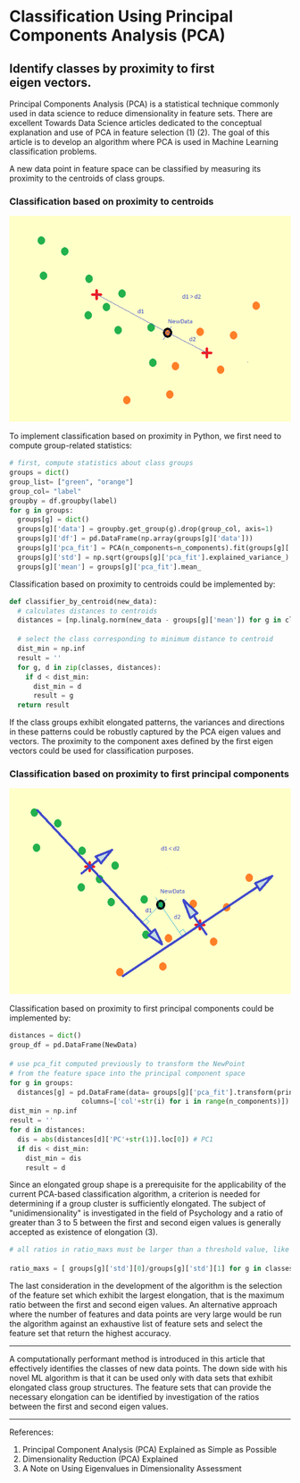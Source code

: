 # Classification Using Principal Components Analysis (PCA)
## Identify classes by proximity to first eigen vectors.

Principal Components Analysis (PCA) is a statistical technique commonly used in data science to reduce dimensionality in feature sets. There are excellent Towards Data Science articles dedicated to the conceptual explanation and use of PCA in feature selection (1) (2). The goal of this article is to develop an algorithm where PCA is used in Machine Learning classification problems.

A new data point in feature space can be classified by measuring its proximity to the centroids of class groups. 

### Classification based on proximity to centroids

![Classification based on proximity to centroids](/assets/images/Classification-Centroid.png)

To implement classification based on proximity in Python, we first need to compute group-related statistics:

```python
# first, compute statistics about class groups
groups = dict()
group_list= ["green", "orange"]
group_col= "label"
groupby = df.groupby(label)
for g in groups:
  groups[g] = dict()
  groups[g]['data'] = groupby.get_group(g).drop(group_col, axis=1)
  groups[g]['df'] = pd.DataFrame(np.array(groups[g]['data']))
  groups[g]['pca_fit'] = PCA(n_components=n_components).fit(groups[g]['df'])
  groups[g]['std'] = np.sqrt(groups[g]['pca_fit'].explained_variance_)
  groups[g]['mean'] = groups[g]['pca_fit'].mean_
```
Classification based on proximity to centroids could be implemented by:
```python
def classifier_by_centroid(new_data):
  # calculates distances to centroids
  distances = [np.linalg.norm(new_data - groups[g]['mean']) for g in classes]

  # select the class corresponding to minimum distance to centroid
  dist_min = np.inf
  result = ''
  for g, d in zip(classes, distances):
    if d < dist_min:
      dist_min = d   
      result = g
  return result
```
If the class groups exhibit elongated patterns, the variances and directions in these patterns could be robustly captured by the PCA eigen values and vectors. The proximity to the component axes defined by the first eigen vectors could be used for classification purposes.

### Classification based on proximity to first principal components

![Classification based on proximity to first principal components](/assets/images/Classification-PCA.png)

Classification based on proximity to first principal components could be implemented by:
```python
distances = dict()
group_df = pd.DataFrame(NewData)

# use pca_fit computed previously to transform the NewPoint 
# from the feature space into the principal component space
for g in groups:
  distances[g] = pd.DataFrame(data= groups[g]['pca_fit'].transform(princ_df), 
                  columns=['col'+str(i) for i in range(n_components)])
dist_min = np.inf
result = ''
for d in distances:
  dis = abs(distances[d]['PC'+str(1)].loc[0]) # PC1
  if dis < dist_min:
    dist_min = dis
    result = d
```
Since an elongated group shape is a prerequisite for the applicability of the current PCA-based classification algorithm, a criterion is needed for determining if a group cluster is sufficiently elongated. The subject of "unidimensionality" is investigated in the field of Psychology and a ratio of greater than 3 to 5 between the first and second eigen values is generally accepted as existence of elongation (3).
```python
# all ratios in ratio_maxs must be larger than a threshold value, like 3.

ratio_maxs = [ groups[g]['std'][0]/groups[g]['std'][1] for g in classes ]
```
The last consideration in the development of the algorithm is the selection of the feature set which exhibit the largest elongation, that is the maximum ratio between the first and second eigen values. An alternative approach where the number of features and data points are very large would be run the algorithm against an exhaustive list of feature sets and select the feature set that return the highest accuracy.

---

A computationally performant method is introduced in this article that effectively identifies the classes of new data points. The down side with his novel ML algorithm is that it can be used only with data sets that exhibit elongated class group structures. The feature sets that can provide the necessary elongation can be identified by investigation of the ratios between the first and second eigen values.

---

References:
1. Principal Component Analysis (PCA) Explained as Simple as Possible
2. Dimensionality Reduction (PCA) Explained
3. A Note on Using Eigenvalues in Dimensionality Assessment
